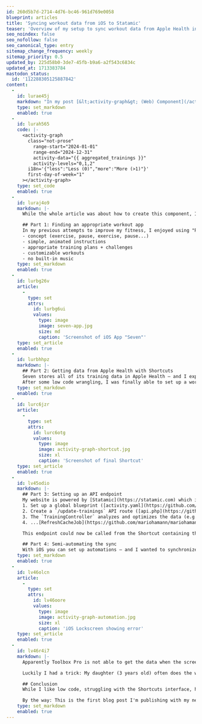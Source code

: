 ```yaml
---
id: 260d5b7d-2714-4d76-bc46-961d769e0058
blueprint: articles
title: 'Syncing workout data from iOS to Statamic'
teaser: 'Overview of my setup to sync workout data from Apple Health into my personal website using iOS Shortcuts and a custom Laravel API'
seo_noindex: false
seo_nofollow: false
seo_canonical_type: entry
sitemap_change_frequency: weekly
sitemap_priority: 0.5
updated_by: 225d58b0-3de7-45fb-b9a6-a2f543c6834c
updated_at: 1713383784
mastodon_status:
  id: '112288305125887842'
content:
  -
    id: lurae45j
    markdown: "In my post [&lt;activity-graph&gt; (Web) Component](/activity-graph-component) I described my New Year's resolution to do some kind of workout 5 times a week and my journey to visualize it with the following graph:"
    type: set_markdown
    enabled: true
  -
    id: lurah565
    code: |-
      <activity-graph
      	class="not-prose"
          range-start="2024-01-01"
          range-end="2024-12-31"
          activity-data="{{ aggregated_trainings }}"
          activity-levels="0,1,2"
      	i18n='{"less":"Less (0)","more":"More (>1)"}'
      	first-day-of-week="1"
      ></activity-graph>
    type: set_code
    enabled: true
  -
    id: luraj4o9
    markdown: |-
      While the whole article was about how to create this component, I didn't cover how to get the data into Statamic - but I will now.

      ## Part 1: Finding an appropriate workout app
      In my previous attempts to improve my fitness, I enjoyed using "Runtastic Results", which became "Adidas Training", which unfortunately was deprecated earlier this year. I tried Apple Fitness+, but their video format with music drove me crazy. After trying many other apps, I finally settled on [Seven by Perigee] (https://seven.app) for the following reasons
      - concept (exercise, pause, exercise, pause...)
      - simple, animated instructions
      - appropriate training plans + challenges
      - customizable workouts
      - no built-in music
    type: set_markdown
    enabled: true
  -
    id: lurbg26v
    article:
      -
        type: set
        attrs:
          id: lurbg6ui
          values:
            type: image
            image: seven-app.jpg
            size: md
            caption: 'Screenshot of iOS App "Seven"'
    type: set_article
    enabled: true
  -
    id: lurbhhpz
    markdown: |-
      ## Part 2: Getting data from Apple Health with Shortcuts
      Seven stores all of its training data in Apple Health – and I expected to be able to grab thata data with an iOS Shortcut using the  "Find Health Samples" action. Actually, there's a huge list of data you can get from the Health app, from "Abdominal Crimps" to "Dry Skin" to "Zinc". But apparently there's no way to get the training data I need... so I had to buy the app [Toolbox Pro](https://toolboxpro.app), which offers a bunch of new actions – including "Get workouts from Health". 🙈
      After some low code wrangling, I was finally able to set up a working filter, populate a dictionary and prepare my final step: POSTing the data to my website. (You can download the final [Shortcut from iCloud]( https://www.icloud.com/shortcuts/468eb7132d9546b28f9ddfc2f849e896).)
    type: set_markdown
    enabled: true
  -
    id: lurc6jzr
    article:
      -
        type: set
        attrs:
          id: lurc6otg
          values:
            type: image
            image: activity-graph-shortcut.jpg
            size: xl
            caption: 'Screenshot of final Shortcut'
    type: set_article
    enabled: true
  -
    id: lv45odio
    markdown: |-
      ## Part 3: Setting up an API endpoint
      My website is powered by [Statamic](https://statamic.com) which is based on Laravel. To get my data into it, I did the following:
      1. Set up a global blueprint ([activity.yaml](https://github.com/mariohamann/mariohamann/blob/master/resources/blueprints/globals/activity.yaml)) with a replicator containing a key/value pair, where the key is the date of my workout and the value is its ID.
      2. Create a `/update-trainings` API route ([api.php](https://github.com/mariohamann/mariohamann/blob/master/routes/api.php)) that calls the [TrainingController](https://github.com/mariohamann/mariohamann/blob/master/app/Http/Controllers/TrainingController.php).
      3. The `TrainingController` analyzes and optimizes the data (e.g. adjust late night trainings to count for the day before) and calls...
      4. ...[RefreshCacheJob](https://github.com/mariohamann/mariohamann/blob/master/app/Jobs/RefreshCacheJob.php), which I set up to refresh the static cache of provided pages in a background job, in this case to refresh the relevant blog articles which contain the component.

      This endpoint could now be called from the Shortcut containing the correct data (see screenshot above).

      ## Part 4: Semi-automating the sync
      With iOS you can set up automations – and I wanted to synchronize the data on a daily basis. Unfortunately, I was confronted with an unfortunate message:
    type: set_markdown
    enabled: true
  -
    id: lv46olcn
    article:
      -
        type: set
        attrs:
          id: lv46oore
          values:
            type: image
            image: activity-graph-automation.jpg
            size: xl
            caption: 'iOS Lockscreen showing error'
    type: set_article
    enabled: true
  -
    id: lv46r4i7
    markdown: |-
      Apparently Toolbox Pro is not able to get the data when the screen is locked.

      Luckily I had a trick: My daughter (3 years old) often does the workout with me in slight variations. She is always in charge of pressing the big button to start the workout - and now I have given her another important task: to press the big red button on the home screen at the end of the workout to start the shortcut. Since kids love any chance to press things on touch devices, I'm 100% sure my data will be synchronized often enough. 👨‍👧

      ## Conclusion
      While I like low code, struggling with the Shortcuts interface, having to buy an additional app to get my workout data AND not being able to fully automate the sync feels weird. In comparison, setting up the Laravel API for my website was really fun and I'm pretty sure more APIs will follow 😊.

      By the way: This is the first blog post I'm publishing with my new automated OpenGraph image setup, which I'll be writing about soon – follow me on Mastodon or via RSS to be informed when it's published.
    type: set_markdown
    enabled: true
---
```

